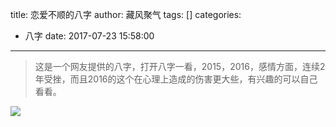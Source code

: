 title: 恋爱不顺的八字
author: 藏风聚气
tags: []
categories:
  - 八字
date: 2017-07-23 15:58:00
---
> 这是一个网友提供的八字，打开八字一看，2015，2016，感情方面，连续2年受挫，而且2016的这个在心理上造成的伤害更大些，有兴趣的可以自己看看。

![](http://fs-image.pull.net.cn/17-7-23/82475565.jpg!800)